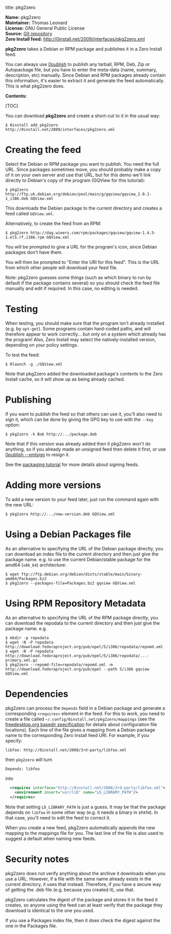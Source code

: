 title: pkg2zero

**Name:** pkg2zero  
**Maintainer:** Thomas Leonard  
**License:** GNU General Public License  
**Source:** [Git repository](http://repo.or.cz/w/deb2zero.git)  
**Zero Install feed:** <http://0install.net/2009/interfaces/pkg2zero.xml>

**pkg2zero** takes a Debian or RPM package and publishes it in a Zero Install feed.

You can always use [0publish](0publish.md) to publish any tarball, RPM, Deb, Zip or Autopackage file, but you have to enter the meta-data (name, summary, description, etc) manually. Since Debian and RPM packages already contain this information, it's easier to extract it and generate the feed automatically. This is what pkg2zero does.

**Contents:**

[TOC]

You can download **pkg2zero** and create a short-cut to it in the usual way:

```shell
$ 0install add pkg2zero http://0install.net/2009/interfaces/pkg2zero.xml
```

# Creating the feed

Select the Debian or RPM package you want to publish. You need the full URL. Since packages sometimes move, you should probably make a copy of it on your own server and use that URL, but for this demo we'll link directly to Debian's copy of the program (GQView for this tutorial):

```shell
$ pkg2zero http://ftp.uk.debian.org/debian/pool/main/g/gqview/gqview_2.0.1-1_i386.deb GQView.xml
```

This downloads the Debian package to the current directory and creates a feed called `GQView.xml`.

Alternatively, to create the feed from an RPM:

```shell
$ pkg2zero http://dag.wieers.com/rpm/packages/gqview/gqview-1.4.5-1.el5.rf.i386.rpm GQView.xml
```

You will be prompted to give a URL for the program's icon, since Debian packages don't have them.

You will then be prompted to "Enter the URI for this feed". This is the URL from which other people will download your feed file.

Note: pkg2zero guesses some things (such as which binary to run by default if the package contains several) so you should check the feed file manually and edit if required. In this case, no editing is needed.

# Testing

When testing, you should make sure that the program isn't already installed (e.g. by `apt-get`). Some programs contain hard-coded paths, and will therefore appear to work correctly... but only on a system which already has the program! Also, Zero Install may select the natively-installed version, depending on your policy settings.

To test the feed:

```shell
$ 0launch -g ./GQView.xml
```

Note that pkg2zero added the downloaded package's contents to the Zero Install cache, so it will show up as being already cached.

# Publishing

If you want to publish the feed so that others can use it, you'll also need to sign it, which can be done by giving the GPG key to use with the `--key` option:

```shell
$ pkg2zero -k Bob http://.../package.deb
```

Note that if this version was already added then it pkg2zero won't do anything, so if you already made an unsigned feed then delete it first, or use [0publish --xmlsign](0publish.md) to resign it.

See the [packaging tutorial](http://0install.net/injector-packagers.md) for more details about signing feeds.

# Adding more versions

To add a new version to your feed later, just run the command again with the new URL:

```shell
$ pkg2zero http://.../new-version.deb GQView.xml
```

# Using a Debian Packages file

As an alternative to specifying the URL of the Debian package directly, you can download an index file to the current directory and then just give the package name. e.g. to use the current Debian/stable package for the amd64 (`x86_64`) architecture:

```shell
$ wget ftp://ftp.debian.org/debian/dists/stable/main/binary-amd64/Packages.bz2
$ pkg2zero --packages-file=Packages.bz2 gqview GQView.xml
```

# Using RPM Repository Metadata

As an alternative to specifying the URL of the RPM package directly, you can download the repodata to the current directory and then just give the package name. e.g.

```shell
$ mkdir -p repodata
$ wget -N -P repodata http://download.fedoraproject.org/pub/epel/5/i386/repodata/repomd.xml
$ wget -N -P repodata http://download.fedoraproject.org/pub/epel/5/i386/repodata/...-primary.xml.gz
$ pkg2zero --repomd-file=repodata/repomd.xml -m http://download.fedoraproject.org/pub/epel --path 5/i386 gqview GQView.xml
```

# Dependencies

pkg2zero can process the `Depends` field in a Debian package and generate a corresponding `<requires>` element in the feed. For this to work, you need to create a file called `~/.config/0install.net/pkg2zero/mappings` (see the [freedesktop.org basedir specification](http://www.freedesktop.org/wiki/Specifications/basedir-spec) for details about configuration file locations). Each line of the file gives a mapping from a Debian package name to the corresponding Zero Install feed URI. For example, if you specify:

```
libfoo: http://0install.net/2008/3rd-party/libfoo.xml
```

then `pkg2zero` will turn

```
Depends: libfoo
```

into

```xml
  <requires interface="http://0install.net/2008/3rd-party/libfoo.xml">
    <environment insert="usr/lib" name="LD_LIBRARY_PATH"/>
  </requires>
```

Note that setting `LD_LIBRARY_PATH` is just a guess. It may be that the package depends on `libfoo` in some other way (e.g. it needs a binary in `$PATH`). In that case, you'll need to edit the feed to correct it.

When you create a new feed, pkg2zero automatically appends the new mapping to the mappings file for you. The last line of the file is also used to suggest a default when naming new feeds.

# Security notes

pkg2zero does not verify anything about the archive it downloads when you use a URL. However, if a file with the same name already exists in the current directory, it uses that instead. Therefore, if you have a secure way of getting the .deb file (e.g. because you created it), use that.

pkg2zero calculates the digest of the package and stores it in the feed it creates, so anyone using the feed can at least verify that the package they download is identical to the one you used.

If you use a Packages index file, then it does check the digest against the one in the Packages file.
